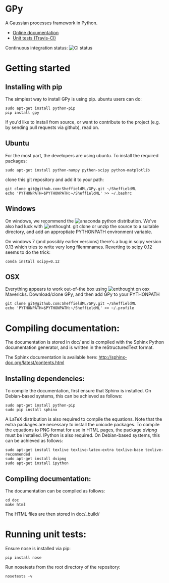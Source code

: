 GPy
===

A Gaussian processes framework in Python.

* [Online documentation](https://gpy.readthedocs.org/en/latest/)
* [Unit tests (Travis-CI)](https://travis-ci.org/SheffieldML/GPy)


Continuous integration status: ![CI status](https://travis-ci.org/SheffieldML/GPy.png)

Getting started
===============
Installing with pip
-------------------
The simplest way to install GPy is using pip. ubuntu users can do:

    sudo apt-get install python-pip
    pip install gpy

If you'd like to install from source, or want to contribute to the project (e.g. by sending pull requests via github), read on.

Ubuntu
------
For the most part, the developers are using ubuntu. To install the required packages:

    sudo apt-get install python-numpy python-scipy python-matplotlib

clone this git repository and add it to your path:

    git clone git@github.com:SheffieldML/GPy.git ~/SheffieldML
    echo 'PYTHONPATH=$PYTHONPATH:~/SheffieldML' >> ~/.bashrc


Windows
-------
On windows, we recommend the ![anaconda python distribution](http://continuum.io/downloads). We've also had luck with ![enthought](http://www.enthought.com). git clone or unzip the source to a suitable directory, and add an approptiate PYTHONPATH environment variable. 

On windows 7 (and possibly earlier versions) there's a bug in scipy version 0.13 which tries to write very long filenmnames. Reverting to scipy 0.12 seems to do the trick:

    conda install scipy=0.12

OSX
---
Everything appears to work out-of-the box using ![enthought](http://www.enthought.com) on osx Mavericks. Download/clone GPy, and then add GPy to your PYTHONPATH

    git clone git@github.com:SheffieldML/GPy.git ~/SheffieldML
    echo 'PYTHONPATH=$PYTHONPATH:~/SheffieldML' >> ~/.profile


Compiling documentation:
========================

The documentation is stored in doc/ and is compiled with the Sphinx Python documentation generator, and is written in the reStructuredText format.

The Sphinx documentation is available here: http://sphinx-doc.org/latest/contents.html


Installing dependencies:
------------------------

To compile the documentation, first ensure that Sphinx is installed. On Debian-based systems, this can be achieved as follows:

    sudo apt-get install python-pip
    sudo pip install sphinx

A LaTeX distribution is also required to compile the equations. Note that the extra packages are necessary to install the unicode packages. To compile the equations to PNG format for use in HTML pages, the package *dvipng* must be installed. IPython is also required. On Debian-based systems, this can be achieved as follows:

    sudo apt-get install texlive texlive-latex-extra texlive-base texlive-recommended
    sudo apt-get install dvipng
    sudo apt-get install ipython


Compiling documentation:
------------------------

The documentation can be compiled as follows:

    cd doc
    make html

The HTML files are then stored in doc/_build/


Running unit tests:
===================

Ensure nose is installed via pip:

    pip install nose

Run nosetests from the root directory of the repository:

    nosetests -v

